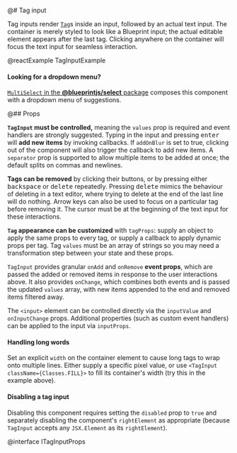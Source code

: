 @# Tag input

Tag inputs render [`Tag`](#core/components/tag)s inside an input, followed by an
actual text input. The container is merely styled to look like a Blueprint
input; the actual editable element appears after the last tag. Clicking anywhere
on the container will focus the text input for seamless interaction.

@reactExample TagInputExample

<div class="@ns-callout @ns-intent-success @ns-icon-info-sign">
    <h4 class="@ns-heading">Looking for a dropdown menu?</h4>

[`MultiSelect` in the **@blueprintjs/select** package](#select/multi-select)
composes this component with a dropdown menu of suggestions.

</div>

@## Props

**`TagInput` must be controlled,** meaning the `values` prop is required and
event handlers are strongly suggested. Typing in the input and pressing
<kbd>enter</kbd> will **add new items** by invoking callbacks. If `addOnBlur` is
set to true, clicking out of the component will also trigger the callback to add
new items. A `separator` prop is supported to allow multiple items to be added
at once; the default splits on commas and newlines.

**Tags can be removed** by clicking their <span class="@ns-icon-standard @ns-icon-cross"></span>
buttons, or by pressing either <kbd>backspace</kbd> or <kbd>delete</kbd> repeatedly. Pressing <kbd>delete</kbd> mimics the behaviour of deleting in a text editor, where trying to delete at the end of the last line will do nothing.
Arrow keys can also be used to focus on a particular tag before removing it. The
cursor must be at the beginning of the text input for these interactions.

**`Tag` appearance can be customized** with `tagProps`: supply an object to
apply the same props to every tag, or supply a callback to apply dynamic props
per tag. Tag `values` must be an array of strings so you may need a
transformation step between your state and these props.

`TagInput` provides granular `onAdd` and `onRemove` **event props**, which are
passed the added or removed items in response to the user interactions above. It
also provides `onChange`, which combines both events and is passed the updated
`values` array, with new items appended to the end and removed items filtered
away.

The `<input>` element can be controlled directly via the `inputValue` and
`onInputChange` props. Additional properties (such as custom event handlers) can
be applied to the input via `inputProps`.

<div class="@ns-callout @ns-intent-primary @ns-icon-info-sign">
    <h4 class="@ns-heading">Handling long words</h4>

Set an explicit `width` on the container element to cause long tags to wrap onto multiple lines.
Either supply a specific pixel value, or use `<TagInput className={Classes.FILL}>`
to fill its container's width (try this in the example above).

</div>

<div class="@ns-callout @ns-intent-primary @ns-icon-info-sign">
    <h4 class="@ns-heading">Disabling a tag input</h4>

Disabling this component requires setting the `disabled` prop to `true`
and separately disabling the component's `rightElement` as appropriate
(because `TagInput` accepts any `JSX.Element` as its `rightElement`).

</div>

@interface ITagInputProps
